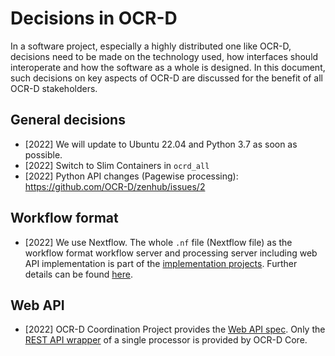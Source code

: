 # Decisions in OCR-D

In a software project, especially a highly distributed one like OCR-D, decisions need to be made on the technology used, how interfaces should interoperate and how the software as a whole is designed.
In this document, such decisions on key aspects of OCR-D are discussed for the benefit of all OCR-D stakeholders.

## General decisions

* [2022] We will update to Ubuntu 22.04 and Python 3.7 as soon as possible.
* [2022] Switch to Slim Containers in ```ocrd_all```
* [2022] Python API changes (Pagewise processing): <https://github.com/OCR-D/zenhub/issues/2>

## Workflow format

* [2022] We use Nextflow. The whole ```.nf``` file (Nextflow file) as the workflow format workflow server and processing
server including web API implementation is part of the [implementation projects](phase3).
Further details can be found [here](spec/nextflow).

## Web API

* [2022] OCR-D Coordination Project provides the [Web API spec](spec/web_api).
Only the [REST API wrapper](https://github.com/OCR-D/core/pull/884) of a single processor is provided by OCR-D Core.

